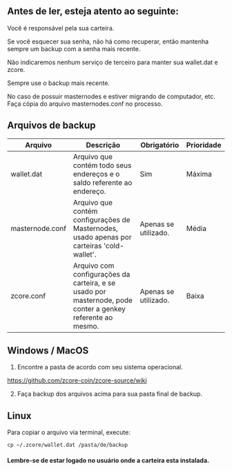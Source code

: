 ## Antes de ler, esteja atento ao seguinte:

Você é responsável pela sua carteira.

Se você esquecer sua senha, não há como recuperar, então mantenha sempre um backup com a senha mais recente.

Não indicaremos nenhum serviço de terceiro para manter sua wallet.dat e zcore.

Sempre use o backup mais recente.

No caso de possuir masternodes e estiver migrando de computador, etc. Faça cópia do arquivo masternodes.conf no processo.

## Arquivos de backup

Arquivo | Descrição | Obrigatório | Prioridade
--------|-----------|--------- |-----------
wallet.dat | Arquivo que contém todo seus endereços e o saldo referente ao endereço. | Sim | Máxima
masternode.conf | Arquivo que contém configurações de Masternodes, usado apenas por carteiras 'cold-wallet'. | Apenas se utilizado. | Média
zcore.conf | Arquivo com configurações da carteira, e se usado por masternode, pode conter a genkey referente ao mesmo. | Apenas se utilizado. | Baixa

## Windows / MacOS 
1. Encontre a pasta de acordo com seu sistema operacional.

https://github.com/zcore-coin/zcore-source/wiki

2. Faça backup dos arquivos acima para sua pasta final de backup.

## Linux

Para copiar o arquivo via terminal, execute:

`cp ~/.zcore/wallet.dat /pasta/de/backup`

#### Lembre-se de estar logado no usuário onde a carteira esta instalada.

